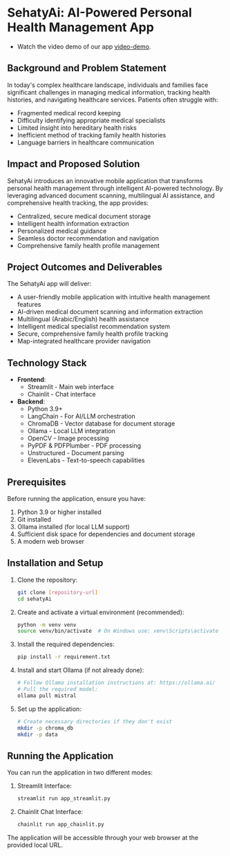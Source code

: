# SehatyAi: AI-Powered Personal Health Management App

- Watch the video demo of our app [video-demo](https://shorturl.at/HHoY6).

## Background and Problem Statement

In today's complex healthcare landscape, individuals and families face significant challenges in managing medical information, tracking health histories, and navigating healthcare services. Patients often struggle with:

- Fragmented medical record keeping
- Difficulty identifying appropriate medical specialists
- Limited insight into hereditary health risks
- Inefficient method of tracking family health histories
- Language barriers in healthcare communication

## Impact and Proposed Solution

SehatyAi introduces an innovative mobile application that transforms personal health management through intelligent AI-powered technology. By leveraging advanced document scanning, multilingual AI assistance, and comprehensive health tracking, the app provides:

- Centralized, secure medical document storage
- Intelligent health information extraction
- Personalized medical guidance
- Seamless doctor recommendation and navigation
- Comprehensive family health profile management

## Project Outcomes and Deliverables

The SehatyAi app will deliver:

- A user-friendly mobile application with intuitive health management features
- AI-driven medical document scanning and information extraction
- Multilingual (Arabic/English) health assistance
- Intelligent medical specialist recommendation system
- Secure, comprehensive family health profile tracking
- Map-integrated healthcare provider navigation

## Technology Stack

- **Frontend**: 
  - Streamlit - Main web interface
  - Chainlit - Chat interface
- **Backend**:
  - Python 3.9+
  - LangChain - For AI/LLM orchestration
  - ChromaDB - Vector database for document storage
  - Ollama - Local LLM integration
  - OpenCV - Image processing
  - PyPDF & PDFPlumber - PDF processing
  - Unstructured - Document parsing
  - ElevenLabs - Text-to-speech capabilities

## Prerequisites

Before running the application, ensure you have:

1. Python 3.9 or higher installed
2. Git installed
3. Ollama installed (for local LLM support)
4. Sufficient disk space for dependencies and document storage
5. A modern web browser

## Installation and Setup

1. Clone the repository:
   ```bash
   git clone [repository-url]
   cd sehatyAi
   ```

2. Create and activate a virtual environment (recommended):
   ```bash
   python -m venv venv
   source venv/bin/activate  # On Windows use: venv\Scripts\activate
   ```

3. Install the required dependencies:
   ```bash
   pip install -r requirement.txt
   ```

4. Install and start Ollama (if not already done):
   ```bash
   # Follow Ollama installation instructions at: https://ollama.ai/
   # Pull the required model:
   ollama pull mistral
   ```

5. Set up the application:
   ```bash
   # Create necessary directories if they don't exist
   mkdir -p chroma_db
   mkdir -p data
   ```

## Running the Application

You can run the application in two different modes:

1. Streamlit Interface:
   ```bash
   streamlit run app_streamlit.py
   ```

2. Chainlit Chat Interface:
   ```bash
   chainlit run app_chainlit.py
   ```

The application will be accessible through your web browser at the provided local URL.
